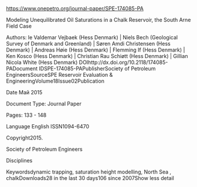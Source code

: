 https://www.onepetro.org/journal-paper/SPE-174085-PA

Modeling Unequilibrated Oil Saturations in a Chalk Reservoir, the South Arne Field Case 


Authors: le Valdemar Vejbaek (Hess Denmark)  |  Niels Bech (Geological Survey of Denmark and Greenland)  |  Søren Amdi Christensen (Hess Denmark)  |  Andreas Høie (Hess Denmark)  |  Flemming If (Hess Denmark)  |  Ken Kosco (Hess Denmark)  |  Christian Rau Schiøtt (Hess Denmark)  |  Gillian Nicola White (Hess Denmark) DOIhttp://dx.doi.org/10.2118/174085-PADocument IDSPE-174085-PAPublisherSociety of Petroleum EngineersSourceSPE Reservoir Evaluation & EngineeringVolume18Issue02Publication

Date Май 2015

Document Type: Journal Paper

Pages: 133 - 148

Language English ISSN1094-6470

Copyright2015.

Society of Petroleum Engineers 

Disciplines

Keywordsdynamic trapping, saturation height modelling, North Sea , chalkDownloads28 in the last 30 days106 since 2007Show less detail
